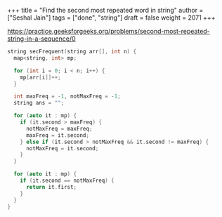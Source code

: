 +++
title = "Find the second most repeated word in string"
author = ["Seshal Jain"]
tags = ["done", "string"]
draft = false
weight = 2071
+++

<https://practice.geeksforgeeks.org/problems/second-most-repeated-string-in-a-sequence/0>

```cpp
string secFrequent(string arr[], int n) {
  map<string, int> mp;

  for (int i = 0; i < n; i++) {
    mp[arr[i]]++;
  }

  int maxFreq = -1, notMaxFreq = -1;
  string ans = "";

  for (auto it : mp) {
    if (it.second > maxFreq) {
      notMaxFreq = maxFreq;
      maxFreq = it.second;
    } else if (it.second > notMaxFreq && it.second != maxFreq) {
      notMaxFreq = it.second;
    }
  }

  for (auto it : mp) {
    if (it.second == notMaxFreq) {
      return it.first;
    }
  }
}
```
